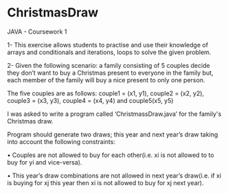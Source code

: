 # ChristmasDraw
JAVA - Coursework 1


1- This exercise allows students to practise and use their knowledge of arrays and
conditionals and iterations, loops to solve the given problem.

2- Given the following scenario: a family consisting of 5 couples decide they don’t
want to buy a Christmas present to everyone in the family but, each member
of the family will buy a nice present to only one person. 

The five couples are as follows:
couple1 = (x1, y1), couple2 = (x2, y2), couple3 = (x3, y3), couple4 = (x4, y4) and couple5(x5, y5)

I was asked to write a program called ‘ChristmassDraw.java’ for the family's
Christmas draw. 

Program should generate two draws; this year and next year’s draw
taking into account the following constraints:

• Couples are not allowed to buy for each other(i.e. xi is not allowed to to
buy for yi and vice-versa).

• This year’s draw combinations are not allowed in next year’s draw(i.e. if
xi is buying for xj this year then xi is not allowed to buy for xj
next year).
